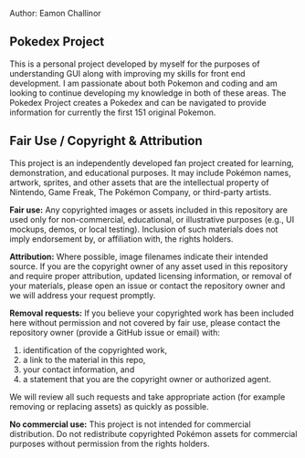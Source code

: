 Author: Eamon Challinor

## Pokedex Project

This is a personal project developed by myself for the purposes of understanding GUI along with improving my skills for front end development. I am passionate about both Pokemon and coding and am looking to continue developing my knowledge in both of these areas. The Pokedex Project creates a Pokedex and can be navigated to provide information for currently the first 151 original Pokemon.

## Fair Use / Copyright & Attribution

This project is an independently developed fan project created for learning, demonstration, and educational purposes. It may include Pokémon names, artwork, sprites, and other assets that are the intellectual property of Nintendo, Game Freak, The Pokémon Company, or third-party artists.

**Fair use:** Any copyrighted images or assets included in this repository are used only for non-commercial, educational, or illustrative purposes (e.g., UI mockups, demos, or local testing). Inclusion of such materials does not imply endorsement by, or affiliation with, the rights holders.

**Attribution:** Where possible, image filenames indicate their intended source. If you are the copyright owner of any asset used in this repository and require proper attribution, updated licensing information, or removal of your materials, please open an issue or contact the repository owner and we will address your request promptly.

**Removal requests:** If you believe your copyrighted work has been included here without permission and not covered by fair use, please contact the repository owner (provide a GitHub issue or email) with:
1. identification of the copyrighted work,
2. a link to the material in this repo,
3. your contact information, and
4. a statement that you are the copyright owner or authorized agent.

We will review all such requests and take appropriate action (for example removing or replacing assets) as quickly as possible.

**No commercial use:** This project is not intended for commercial distribution. Do not redistribute copyrighted Pokémon assets for commercial purposes without permission from the rights holders.
